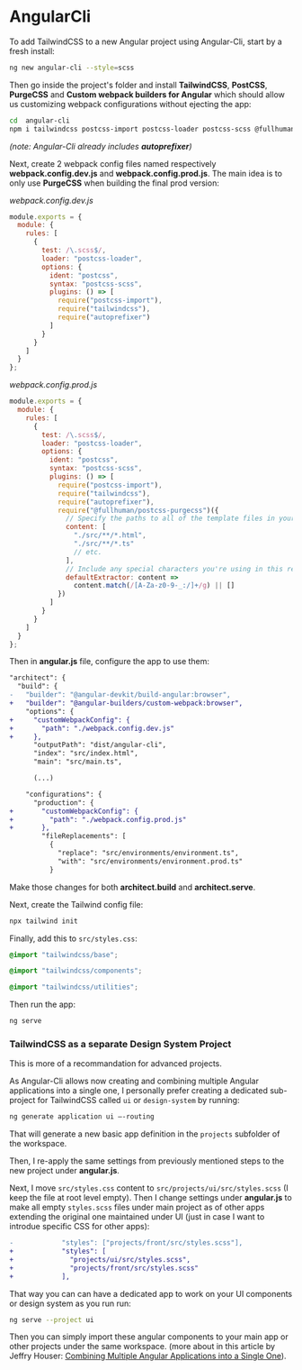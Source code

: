 # AngularCli

To add TailwindCSS to a new Angular project using Angular-Cli, start by a fresh install:

```sh
ng new angular-cli --style=scss
```

Then go inside the project's folder and install **TailwindCSS**, **PostCSS**, **PurgeCSS** and **Custom webpack builders for Angular** which should allow us customizing webpack configurations without ejecting the app:

```sh
cd  angular-cli
npm i tailwindcss postcss-import postcss-loader postcss-scss @fullhuman/postcss-purgecss @angular-builders/custom-webpack -D
```

_(note: Angular-Cli already includes **autoprefixer**)_

Next, create 2 webpack config files named respectively **webpack.config.dev.js** and **webpack.config.prod.js**. The main idea is to only use **PurgeCSS** when building the final prod version:

_webpack.config.dev.js_

```js
module.exports = {
  module: {
    rules: [
      {
        test: /\.scss$/,
        loader: "postcss-loader",
        options: {
          ident: "postcss",
          syntax: "postcss-scss",
          plugins: () => [
            require("postcss-import"),
            require("tailwindcss"),
            require("autoprefixer")
          ]
        }
      }
    ]
  }
};
```

_webpack.config.prod.js_

```js
module.exports = {
  module: {
    rules: [
      {
        test: /\.scss$/,
        loader: "postcss-loader",
        options: {
          ident: "postcss",
          syntax: "postcss-scss",
          plugins: () => [
            require("postcss-import"),
            require("tailwindcss"),
            require("autoprefixer"),
            require("@fullhuman/postcss-purgecss")({
              // Specify the paths to all of the template files in your project
              content: [
                "./src/**/*.html",
                "./src/**/*.ts"
                // etc.
              ],
              // Include any special characters you're using in this regular expression
              defaultExtractor: content =>
                content.match(/[A-Za-z0-9-_:/]+/g) || []
            })
          ]
        }
      }
    ]
  }
};
```

Then in **angular.js** file, configure the app to use them:

```diff
"architect": {
  "build": {
-   "builder": "@angular-devkit/build-angular:browser",
+   "builder": "@angular-builders/custom-webpack:browser",
    "options": {
+     "customWebpackConfig": {
+       "path": "./webpack.config.dev.js"
+     },
      "outputPath": "dist/angular-cli",
      "index": "src/index.html",
      "main": "src/main.ts",

      (...)

    "configurations": {
      "production": {
+       "customWebpackConfig": {
+         "path": "./webpack.config.prod.js"
+       },
        "fileReplacements": [
          {
            "replace": "src/environments/environment.ts",
            "with": "src/environments/environment.prod.ts"
          }
```

Make those changes for both **architect.build** and **architect.serve**.

Next, create the Tailwind config file:

```sh
npx tailwind init
```

Finally, add this to `src/styles.css`:

```scss
@import "tailwindcss/base";

@import "tailwindcss/components";

@import "tailwindcss/utilities";
```

Then run the app:

```sh
ng serve
```

### TailwindCSS as a separate Design System Project

This is more of a recommandation for advanced projects.

As Angular-Cli allows now creating and combining multiple Angular applications into a single one, I personally prefer creating a dedicated sub-project for TailwindCSS called `ui` or `design-system` by running:

```sh
ng generate application ui –-routing
```

That will generate a new basic app definition in the `projects` subfolder of the workspace.

Then, I re-apply the same settings from previously mentioned steps to the new project under **angular.js**.

Next, I move `src/styles.css` content to `src/projects/ui/src/styles.scss` (I keep the file at root level empty). Then I change settings under **angular.js** to make all empty `styles.scss` files under main project as of other apps extending the original one maintained under UI (just in case I want to introdue specific CSS for other apps):

```diff
-            "styles": ["projects/front/src/styles.scss"],
+            "styles": [
+              "projects/ui/src/styles.scss",
+              "projects/front/src/styles.scss"
+            ],
```

That way you can can have a dedicated app to work on your UI components or design system as you run run:

```sh
ng serve --project ui
```

Then you can simply import these angular components to your main app or other projects under the same workspace. (more about in this article by Jeffry Houser: [Combining Multiple Angular Applications into a Single One](https://medium.com/disney-streaming/combining-multiple-angular-applications-into-a-single-one-e87d530d6527)).
